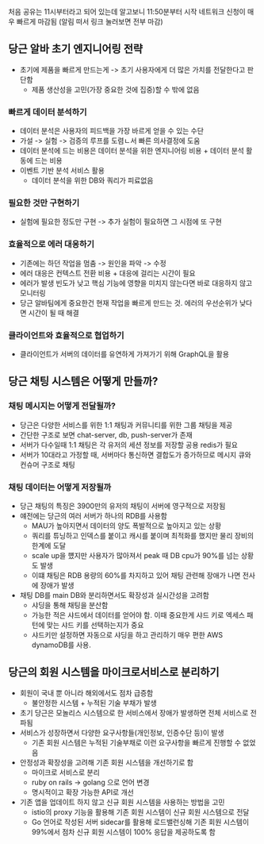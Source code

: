 처음 공유는 11시부터라고 되어 있는데 알고보니 11:50분부터 시작
네트워크 신청이 매우 빠르게 마감됨 (알림 떠서 링크 눌러보면 전부 마감)

## 당근 알바 초기 엔지니어링 전략

- 초기에 제품을 빠르게 만드는게 -> 초기 사용자에게 더 많은 가치를 전달한다고 판단함
  - 제품 생산성을 고민(가장 중요한 것에 집중)할 수 밖에 없음

### 빠르게 데이터 분석하기

- 데이터 분석은 사용자의 피드백을 가장 바르게 얻을 수 있는 수단
- 가설 -> 실험 -> 검증의 루프를 도렴ㄴ서 빠른 의사결정에 도움
- 데이터 분석에 드는 비용은 데이터 분석을 위한 엔지니어링 비용 + 데이터 분석 활동에 드는 비용
- 이벤트 기반 분석 서비스 활용
  - 데이터 분석을 위한 DB와 쿼리가 피료없음

### 필요한 것만 구현하기

- 실험에 필요한 정도만 구현 -> 추가 실험이 필요하면 그 시점에 또 구현

### 효율적으로 에러 대응하기

- 기존에는 하던 작업을 멈춤 -> 원인을 파악 -> 수정
- 에러 대응은 컨텍스트 전환 비용 + 대응에 걸리는 시간이 필요
- 에러가 발생 빈도가 낮고 핵심 기능에 영향을 미치지 않는다면 바로 대응하지 않고 모니터링
- 당근 알바팀에게 중요한건 현재 작업을 빠르게 만드는 것. 에러의 우선순위가 낮다면 시간이 될 때 해결

### 클라이언트와 효율적으로 협업하기

- 클라이언트가 서버의 데이터를 유연하게 가져가기 위해 GraphQL을 활용

## 당근 채팅 시스템은 어떻게 만들까?

### 채팅 메시지는 어떻게 전달될까?

- 당근은 다양한 서비스를 위한 1:1 채팅과 커뮤니티를 위한 그룹 채팅을 제공
- 간단한 구조로 보면 chat-server, db, push-server가 존재
- 서버가 다수일때 1:1 채팅은 각 유저의 세션 정보를 저장할 공용 redis가 필요
- 서버가 10대라고 가정할 때, 서버마다 통신하면 결합도가 증가하므로 메시지 큐와 컨슈머 구조로 채팅

### 채팅 데이터는 어떻게 저장될까

- 당근 채팅의 특징은 3900만의 유저의 채팅이 서버에 영구적으로 저장됨
- 얘전에는 당근의 여러 서버가 하나의 RDB를 사용함
  - MAU가 높아지면서 데이터의 양도 폭발적으로 높아지고 있는 상황
  - 쿼리를 튜닝하고 인덱스를 붙이고 캐시를 붙이며 최적화를 했지만 물리 장비의 한계에 도달
  - scale up을 헀지만 사용자가 많아져서 peak 때 DB cpu가 90%를 넘는 상황도 발생
  - 이떄 채팅은 RDB 용량의 60%를 차지하고 있어 채팅 관련해 장애가 나면 전사에 장애가 발생
- 채팅 DB를 main DB와 분리하면서도 확장성과 실시간성을 고려함
  - 샤딩을 통해 채팅을 분산함
  - 가능한 적은 샤드에서 데이터를 얻어야 함. 이때 중요한게 샤드 키로 엑세스 패턴에 맞는 샤드 키를 선택하는지가 중요
  - 샤드키만 설정하면 자동으로 샤딩을 하고 관리하기 매우 편한 AWS dynamoDB를 사용.

## 당근의 회원 시스템을 마이크로서비스로 분리하기

- 회원이 국내 뿐 아니라 해외에서도 점차 급증함
  - 불안정한 시스템 + 누적된 기술 부채가 발생
- 초기 당근은 모놀리스 시스템으로 한 서비스에서 장애가 발생하면 전체 서비스로 전파됨
- 서비스가 성장하면서 다양한 요구사항들(개인정보, 인증수단 등)이 발생
  - 기존 회원 시스템은 누적된 기술부채로 이런 요구사항을 빠르게 진행할 수 없었음
- 안정성과 확장성을 고려해 기존 회원 시스템을 개선하기로 함
  - 마이크로 서비스로 분리
  - ruby on rails -> golang 으로 언어 변경
  - 명시적이고 확장 가능한 API로 개선
- 기존 앱을 업데이트 하지 않고 신규 회원 시스템을 사용하는 방법을 고민
  - istio의 proxy 기능을 활용해 기존 회원 시스템이 신규 회원 시스템으로 전달
  - Go 언어로 작성된 서버 sidecar를 활용해 로드밸런싱해 기존 회원 시스템이 99%에서 점차 신규 회원 시스템이 100% 응답을 제공하도록 함
